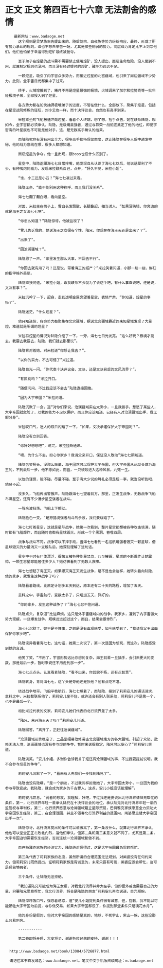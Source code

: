 # 正文 正文 第四百七十六章 无法割舍的感情
        最新网址：www.badaoge.net
          这个规则是灵梦族率先提出来的，随后剑宗，白夜族等势力纷纷响应，最终，形成了所有势力承认的规则，谁也不想白辛苦一场，尤其是那些稍弱的势力，高层战力肯定比不上剑宗他们，他们也怕弟子幸运得到焢矿最终被抢夺。
      
          至于弟子在焢星的战斗需不需要禁止使用焢矿，没人提出，面临生命危险，没人傻到不用，就算制定规则也没用，而且没有经过提纯的焢矿，破坏力远远不足。
      
          一颗焢星，吸引了内宇宙众多势力，而接近焢星的北宫疆域，也引来了周边疆域不少势力，此刻，全宇宙目光都集中了过来。
      
          终于，火域增援到了，曦月不再是焢星最强的极境，火域调来了加尔和拉努克等一批年轻极境子弟，全部投入到了焢星。
      
          各方势力都在加快抽调极境弟子的进度，不管在做什么，全部放下，聚集于焢星，包括在星空战院修炼的狂旺，刘小云也一样，而十决评议会，自然也有高手到来。
      
          米拉乘坐的飞船极速冲向焢星，看着个人终端，想了想，抬手点去，她在联系陆隐，现如今，全宇宙都必须承认，陆隐，是极境最强者，通过与慕荣一战彻底奠定了他的地位，即便宇宙海的叶星辰也不可能是他对手，这，是无数高手确认的结果。
      
          而陆隐究竟有没有用出全力，很多高手都持保留态度，这让陆隐在很多人眼中越发神秘，他的战力底线在哪，很多人都想知道。
      
          面临焢星的争夺，他一旦出现，跟boss也没什么区别了。
      
          星空中，陆隐正跟海七七日常拌嘴，他发现自从认识了海七七以后，他说话犀利了不少，有种嘴炮的威力，发现米拉联系自己，点开，“好久不见，米拉小姐”。
      
          “谁，小三还是小四？”海七七凑过来看。
      
          陆隐无奈，“能不能别用这种称呼，而且我们没关系”。
      
          海七七翻了翻白眼，看向星空。
      
          对面，米拉坐在椅子上，雪白长发飘散，长腿叠起，相当诱人，“如果没猜错，你旁边的就是海王之女海七七吧”。
      
          “你怎么知道？”陆隐惊讶，他被监视了？
      
          “雪儿告诉我的，她说海王之女很有个性，陆兄，你现在在海王天还是出来了？”。
      
          “出来了”。
      
          “回沧澜疆域？”。
      
          陆隐恩了一声，“家里发生那么大事，不回去不行”。
      
          “你回去就有用了吗？还是说，带着海王的威严？”米拉笑着问道，小脚一翘一翘，鲜红的指甲格外美丽。
      
          陆隐直接问道，“米拉小姐，跟我联系不会就为了说这个吧，有什么事直说吧，还是说，文决有事？”。
      
          米拉沉吟了一下，起身，走到透明金属旁望着星空，表情严肃，“你知道，焢星的事吗？”。
      
          陆隐迷茫，“什么焢星？”。
      
          他只知道焢，各方势力都聚集在北宫疆域，据说北宫疆域靠近的未知星域发现了大量焢，难道就是所谓的焢星？
      
          米拉将焢星的情况对陆隐介绍了一下，一旁，海七七目光发亮，“这么好玩？极境才能去，我要去我要去，陆隐，我们就去那里玩”。
      
          陆隐背对着她，对米拉道“你想让我去？”。
      
          “以你的实力，不去可惜了”米拉道。
      
          陆隐目光一闪，“你代表十决评议会，文决，还是文决背后的文风流界？”。
      
          “有区别吗？”米拉开口。
      
          “随便问问，不过我应该不会去”陆隐直接回绝。
      
          “因为大宇帝国？”米拉问道。
      
          陆隐沉默了一会，道“对你们来说，沧澜疆域实在太渺小，一旦我插手，惹怒了某些人，大宇帝国就危险了，以我的能力不足以保护，而且你应该知道，已经有人对沧澜疆域出手，我无暇分身”。
      
          米拉叹口气，迷人的双目闪耀了一下，“如果，文决承诺保护大宇帝国呢？”。
      
          陆隐没有立刻回答。
      
          “你好好想想吧”，说完，米拉挂断通讯。
      
          “喂，为什么不去，担心你家乡？我请父亲开口，保证没人敢动”海七七期盼道。
      
          陆隐苦笑摇头，没那么简单，海王固然可以保护大宇帝国，但大宇帝国从此就会成为海王的，不到最后一步，他不愿如此，而且，一只蝼蚁进入这种风暴，九死一生。
      
          以他的谨慎，能不碰，尽量不碰，至于海大少说的聘礼必须是焢一事，就当没听到吧，他赌不起。
      
          没多久，飞船传出警报声，陆隐跟海七七望着前方，那里，正发生战争，无数战争飞船布满星空，还有不少漫步星空强者在战斗。
      
          一阵余波扫荡，飞船上下颤动。
      
          陆隐脸色一变，“是狩猎境强者战斗的余波，我们要绕路了”。
      
          海七七盯着星空，这就是星际战争，她第一次看到，整片星空都想被各种攻击填满，随时都有飞船爆炸，而且随时也都有星球毁灭，形成一个个黑洞，吞噬四周。
      
          战争与战斗不同，战争可以不择手段，当海七七看到一名巡航境强者毁灭一颗星球，借星球毁灭的力量消灭一支舰队后，她深刻理解了这句话。
      
          星空中不时有尸体漂浮，很快又被各种能量焚烧，乃至摧毁，星球的不断爆炸让她震惊，一颗生态星球能居住多少人？她仿佛看到了无数人哀嚎。
      
          海七七想起了海王天，如果哪天海王天发生战争，是不是也会这样，她转头看向陆隐，他的家乡，就发生这种战争了吗？
      
          陆隐看着路线，比原定计划多五天到达，原本还有二十天的路程，增加了五天。
      
          意料之中，宇宙航行，变数太多了，只增加五天，算好的。
      
          “你的家乡，发生这种战争了？”海七七忍不住问道。
      
          陆隐点头，复杂道“比这麻烦，这只是外宇宙疆域内的战争，我家乡，遭到了内宇宙强大势力觊觎，一旦爆发战争，规模远远超过这个，而且，结果会很惨烈”。
      
          海七七沉默了，她不是不懂事，之前是没有直观感受，如今感受到了，“我请我父王出面保护你家乡吧”。
      
          陆隐诧异看着海七七，这句话，她第二次说了，第一次是因为想玩，而这次，陆隐感受到她的真诚。
      
          他笑了笑，“不用了，宇宙形势远比你想的复杂，海王前辈一旦插手，会引来更大的变数，那是最后一步，暂时来说还不用走到那一步”。
      
          海七七点点头，认真看着陆隐，“看不出来，你其貌不扬，还有点智慧”。
      
          陆隐转身，背对海七七，这丫头是夸他还是损他？他有点吃不准。
      
          绕过战争地带，飞船平稳航行，海七七睡着了，而陆隐，接到了莉莉安儿的通话请求，意料之中，米拉都联系他了，莉莉安儿坐不住，或许还会有别人联系他，莉莉安儿不是第一个，也不是最后一个。
      
          相比米拉代表的文家，莉莉安儿她们代表的北行流界差了太多。
      
          “陆兄，离开海王天了吗？”莉莉安儿问道。
      
          陆隐回答，“离开了，正赶往沧澜疆域”。
      
          “沧澜疆域形势稳定了，二品堂招募散修袭击北宫疆域南方的各大疆域，引起了众怒，散修无法入境，沧澜疆域也没有参与焢的争夺，暂时来说很稳定，陆兄可以安心了”莉莉安儿笑道。
      
          陆隐淡笑，“安儿小姐，多谢你告诉我关于焢还有沧澜疆域的事，不过我要提前说明，我不会参与焢星的争夺”。
      
          莉莉安儿沉默了一下，“看来有人先我们一步找到陆兄了”。
      
          陆隐也没有隐瞒，“是一个朋友，不过我同样拒绝她了，大宇帝国太渺小，一旦因为我的参与导致变故，我陆隐，就会成为家乡的千古罪人，这点，安儿小姐应该能理解”。
      
          莉莉安儿叹息，“弱者的悲哀，我理解，好吧，不过我还是要说出北行流界请陆兄帮忙的条件，第一，北行流界年轻一辈承认陆兄在十决评议会的地位，承认陆兄对北行流界年轻一辈的监管权与审判权，第二，北行流界愿意与沧澜疆域建立星际贸易，巴特雅克家族愿意全力资助大宇帝国恢复经济，第三，在合理范围，并且不侵害北行流界利益的范围内，阐婆愿意替大宇帝国出手一次”。
      
          陆隐惊讶，北行流界提出的条件可以说很高了，第一条没什么，就算北行流界不承认，他也可以堂堂正正击败北门烈，逼他们承认，但第二条和第三条意义就不同了，尤其是第二条，大宇帝国迫切需要恢复经济，否则连统一沧澜疆域都做不到。
      
          而巴特雅克家族的经济实力，陆隐绝对信得过，这是大宇帝国最急需的帮忙。
      
          第三条代表了莉莉家族的态度，虽然所谓的合理范围无法规划，对阐婆没有任何约束力，但莉莉安儿既然提出，证明莉莉家族是有诚意的，未来只要有可能，阐婆应该会帮忙，这可是启蒙境强者。
      
          三个条件，让陆隐无法拒绝。
      
          “我知道陆兄可能成为海王女婿，对我北行流界并非太在乎，但即便外戚也需要自己的力量，只要陆兄愿意帮忙，我北行流界，将会是陆隐的朋友”莉莉安儿再次说道，目光期盼。
      
          陆隐深呼吸口气，强忍着诱惑，道“安儿小姐提到条件很有诚意，但，抱歉，我不能以可能牺牲大宇帝国为前提，与你做交易，如果大宇帝国都没了，你提到那些条件只是镜花水月”。
      
          他的身份是假的，但对大宇帝国的感情是真的，地球，不死宇山，紫山一族，这些没那么容易割舍。
      
          -----------
      
          第二卷即将开启，大变将至，谢谢各位兄弟的支持，谢谢！！！
      
      
      http://www.badaoge.net/book/13084/5726877.html
      
      请记住本书首发域名：www.badaoge.net。笔尖中文手机版阅读网址：m.badaoge.net